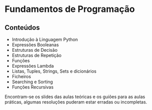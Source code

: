 # Fundamentos de Programação
## Conteúdos
- Introdução à Linguagem Python
- Expressões Booleanas
- Estruturas de Decisão
- Estruturas de Repetição
- Funções
- Expressões Lambda
- Listas, Tuples, Strings, Sets e dicionários
- Ficheiros
- Searching e Sorting
- Funções Recursivas<br />

Encontram-se os slides das aulas teóricas e os guiões para as aulas práticas, algumas resoluções puderam estar erradas ou incompletas.
